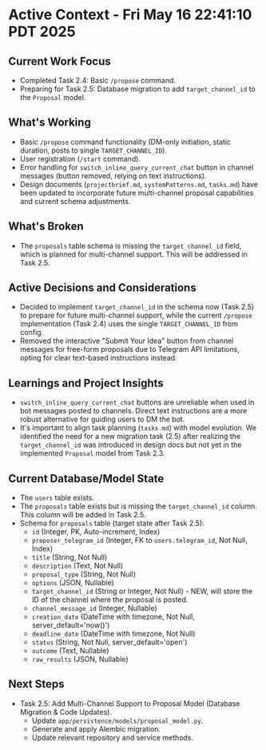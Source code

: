 # Active Context - Fri May 16 22:41:10 PDT 2025

## Current Work Focus
- Completed Task 2.4: Basic `/propose` command.
- Preparing for Task 2.5: Database migration to add `target_channel_id` to the `Proposal` model.

## What's Working
- Basic `/propose` command functionality (DM-only initiation, static duration, posts to single `TARGET_CHANNEL_ID`).
- User registration (`/start` command).
- Error handling for `switch_inline_query_current_chat` button in channel messages (button removed, relying on text instructions).
- Design documents (`projectbrief.md`, `systemPatterns.md`, `tasks.md`) have been updated to incorporate future multi-channel proposal capabilities and current schema adjustments.

## What's Broken
- The `proposals` table schema is missing the `target_channel_id` field, which is planned for multi-channel support. This will be addressed in Task 2.5.

## Active Decisions and Considerations
- Decided to implement `target_channel_id` in the schema now (Task 2.5) to prepare for future multi-channel support, while the current `/propose` implementation (Task 2.4) uses the single `TARGET_CHANNEL_ID` from config.
- Removed the interactive "Submit Your Idea" button from channel messages for free-form proposals due to Telegram API limitations, opting for clear text-based instructions instead.

## Learnings and Project Insights
- `switch_inline_query_current_chat` buttons are unreliable when used in bot messages posted to channels. Direct text instructions are a more robust alternative for guiding users to DM the bot.
- It's important to align task planning (`tasks.md`) with model evolution. We identified the need for a new migration task (2.5) after realizing the `target_channel_id` was introduced in design docs but not yet in the implemented `Proposal` model from Task 2.3.

## Current Database/Model State
- The `users` table exists.
- The `proposals` table exists but is missing the `target_channel_id` column. This column will be added in Task 2.5.
- Schema for `proposals` table (target state after Task 2.5):
    - `id` (Integer, PK, Auto-increment, Index)
    - `proposer_telegram_id` (Integer, FK to `users.telegram_id`, Not Null, Index)
    - `title` (String, Not Null)
    - `description` (Text, Not Null)
    - `proposal_type` (String, Not Null)
    - `options` (JSON, Nullable)
    - `target_channel_id` (String or Integer, Not Null) - NEW, will store the ID of the channel where the proposal is posted.
    - `channel_message_id` (Integer, Nullable)
    - `creation_date` (DateTime with timezone, Not Null, server_default='now()')
    - `deadline_date` (DateTime with timezone, Not Null)
    - `status` (String, Not Null, server_default='open')
    - `outcome` (Text, Nullable)
    - `raw_results` (JSON, Nullable)

## Next Steps
- Task 2.5: Add Multi-Channel Support to Proposal Model (Database Migration & Code Updates).
    - Update `app/persistence/models/proposal_model.py`.
    - Generate and apply Alembic migration.
    - Update relevant repository and service methods.
